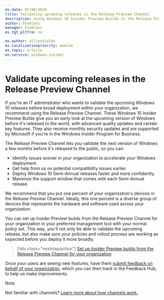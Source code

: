 ```yaml
---
ms.date: 07/08/2020
title: Validating upcoming releases in the Release Preview Channel 
description: Using Windows 10 Insider Preview Builds in the Release Preview Channel to validate upcoming releases of Windows
author: bleblanc
manager: bleblanc
ms.tgt_pltfrm: na

ms.author: allieshields
ms.localizationpriority: medium
ms.topic: article
ms.service: windows-insider
---
```


# Validate upcoming releases in the Release Preview Channel

If you're an IT administrator who wants to validate the upcoming Windows 10 releases before broad deployment within your organization, we recommend using the Release Preview Channel. These Windows 10 Insider Preview Builds give you an early look at the upcoming version of Windows before it's released to the world, with advanced quality updates and certain key features. They also receive monthly security updates and are supported by Microsoft if you're in the Windows Insider Program for Business.

The Release Preview Channel lets you validate the next version of Windows a few months before it's released to the public, so you can:

* Identify issues sooner in your organization to accelerate your Windows deployment.
* Get help from us on potential compatibility issues earlier.
* Deploy Windows 10 Semi-Annual releases faster and more confidently.
* Maximize the support window that comes with each Semi-Annual release.

We recommend that you put one percent of your organization's devices in the Release Preview Channel. Ideally, this one percent is a diverse group of devices that represents the hardware and software used across your organization. 

You can set up Insider Preview builds from the Release Preview Channel for your organization in your preferred management tool with your normal policy set. This way, you'll not only be able to validate the upcoming release, but also make sure your policies and rollout process are working as expected before you deploy it more broadly. 

> [!div class="nextstepaction"]
> [Set up Insider Preview builds from the Release Preview Channel for your organization](./manage-builds.md)

Once your users are seeing new features, have them [submit feedback on behalf of your organization](./feedback.md), which you can then track in the Feedback Hub, to help us make improvements. 

> [!NOTE] 
> Not familiar with channels? [Learn more about how channels work.](../flighting.md)
